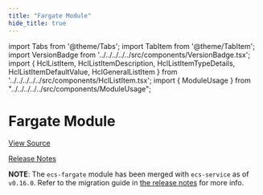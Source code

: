 ```yaml
---
title: "Fargate Module"
hide_title: true
---
```


import Tabs from '@theme/Tabs';
import TabItem from '@theme/TabItem';
import VersionBadge from '../../../../../src/components/VersionBadge.tsx';
import { HclListItem, HclListItemDescription, HclListItemTypeDetails, HclListItemDefaultValue, HclGeneralListItem } from '../../../../../src/components/HclListItem.tsx';
import { ModuleUsage } from "../../../../../src/components/ModuleUsage";

<VersionBadge repoTitle="Amazon ECS" version="0.38.7" lastModifiedVersion="0.24.1"/>

# Fargate Module

<a href="https://github.com/gruntwork-io/terraform-aws-ecs/tree/v0.38.7/modules/ecs-fargate" className="link-button" title="View the source code for this module in GitHub.">View Source</a>

<a href="https://github.com/gruntwork-io/terraform-aws-ecs/releases/tag/v0.24.1" className="link-button" title="Release notes for only versions which impacted this module.">Release Notes</a>

**NOTE**: The `ecs-fargate` module has been merged with `ecs-service` as of `v0.16.0`. Refer to the migration
guide in [the release notes](https://github.com/gruntwork-io/terraform-aws-ecs/releases/tag/v0.16.0) for more info.

<!-- ##DOCS-SOURCER-START
{
  "originalSources": [
    "https://github.com/gruntwork-io/terraform-aws-ecs/tree/v0.38.7/modules/ecs-fargate/readme.md",
    "https://github.com/gruntwork-io/terraform-aws-ecs/tree/v0.38.7/modules/ecs-fargate/variables.tf",
    "https://github.com/gruntwork-io/terraform-aws-ecs/tree/v0.38.7/modules/ecs-fargate/outputs.tf"
  ],
  "sourcePlugin": "module-catalog-api",
  "hash": "dca0e44179ea317005e5f5d6172181ca"
}
##DOCS-SOURCER-END -->
